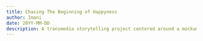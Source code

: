 ```yaml
---
title: Chasing The Beginning of Happyness
author: Imani
date: 20YY-MM-DD
description: A transmedia storytelling project centered around a mockumentary about a band that split due to various life things but got back together to do a 10-year anniversary tour for their debut album. It takes place over the course of 25 shows that are packed into the 31 days of December. 
---
```




